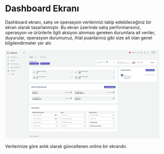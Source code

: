 
# Dashboard Ekranı 

Dashboard ekranı, satış ve operasyon verilerinizi takip edebileceğiniz bir ekran olarak tasarlanmıştır. Bu ekran üzerinde satış performansınız, operasyon ve ürünlerle ilgili aksiyon alınması gereken durumlara ait veriler, duyurular, operasyon durumunuz, ihlal puanlarınız gibi size ait olan genel bilgilendirmeler yer alır.  

![screenshot](../../m/Dashboard.png)

Verilerinize göre anlık olarak güncellenen online bir ekrandır. 
